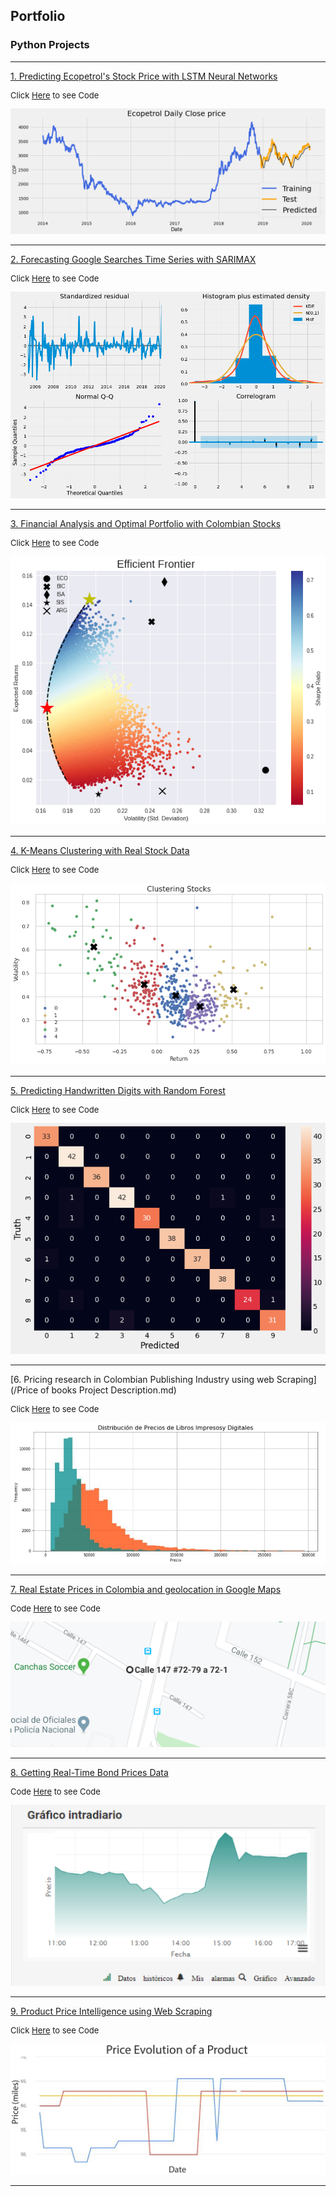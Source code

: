 ## Portfolio

### Python Projects

---
[1. Predicting Ecopetrol's Stock Price with LSTM Neural Networks](/LSTM.md)

<p style="font-size:13px">Click <a href="https://github.com/andjimbon/LSTM-Stock-Prediction/blob/master/Stock_Prediction_LSTM_(RNN).ipynb">Here</a> to see Code</p>

<img src="images/portada_lstm2.png?raw=true"/>

---
[2. Forecasting Google Searches Time Series with SARIMAX](/Time-series.md)

<p style="font-size:13px">Click <a href="https://github.com/andjimbon/Time-Series-Analysis-and-Forecasting/blob/master/Google_Trends_Time_Series_Analysis_SARIMAX.ipynb">Here</a> to see Code</p>

<img src="images/portada.png?raw=true"/>

---
[3. Financial Analysis and Optimal Portfolio with Colombian Stocks](/Optimal_portfolio.md)

<p style="font-size:13px">Click <a href="https://github.com/andjimbon/Efficient-Frontier-for-Colombian-Stocks/blob/master/Optimal_Portfolio_with_Colombian_Stocks.ipynb">Here</a> to see Code</p>

<img src="images/efficient_front.png?raw=true"/>

---
[4. K-Means Clustering with Real Stock Data](/Kmeans_clustering.md)

<p style="font-size:13px">Click <a href="https://github.com/andjimbon/Kmeans-Clustering-with-Real-Stock-Data/blob/master/K_Means_Clustering_with_Real_Stock_Data.ipynb">Here</a> to see Code</p>

<img src="images/kmeans.png?raw=true"/>

---
[5. Predicting Handwritten Digits with Random Forest](/Random_Forest.md)

<p style="font-size:13px">Click <a href="https://github.com/andjimbon/Predicting-Handwritten_Digits-with-Random-Forest/blob/master/Predicting_Digits_with_Random_Forest.ipynb">Here</a> to see Code</p>

<img src="images/c_matrix.png?raw=true"/>

---
[6. Pricing research in Colombian Publishing Industry using web Scraping](/Price of books Project Description.md)

<p style="font-size:13px">Click <a href="https://github.com/andjimbon/Scraping-Project-Price-of-Books/blob/master/Scraping%20Project%20-%20LibreriadelaU.ipynb">Here</a> to see Code</p>

<img src="images/Distribution.JPG?raw=true"/>

---
[7. Real Estate Prices in Colombia and geolocation in Google Maps](/Properties_MELI_Project_Description.md)
<p style="font-size:13px">Code <a href="https://github.com/andjimbon/Mercadolibre-Property-Scrapy-Project/blob/master/Meli%20Property/property_meli.py">Here</a> to see Code</p>

<img src="images/Directions.PNG?raw=true"/>

---
[8. Getting Real-Time Bond Prices Data](/IOL_Project_Description.md)
<p style="font-size:13px">Code <a href="https://github.com/andjimbon/Invertiroline-prices-real-time/blob/master/Chart%20bond%20prices%20-%20Invertironline.ipynb">Here</a> to see Code</p>

<img src="images/Chart.png?raw=true"/>

---
[9. Product Price Intelligence using Web Scraping](/Price_variations_Project_Description.md)
<p style="font-size:13px">Click <a href="https://github.com/andjimbon/Mercadolibre-Tucarro-Project/blob/master/script-publication-series.ipynb">Here</a> to see Code</p>

<img src="images/Price.png?raw=true"/>

---







